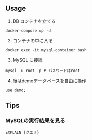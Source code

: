 ## Usage

1. DB コンテナを立てる

```
docker-compose up -d
```

2. コンテナの中に入る

```
docker exec -it mysql-container bash
```

3. MySQL に接続

```
mysql -u root -p # パスワードはroot
```

4. 後はdemoデータベースを自由に操作
```
use demo;
```

## Tips
### MySQLの実行結果を見る
```
EXPLAIN {クエリ}
```
